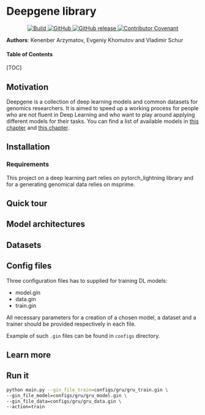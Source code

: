 # Deepgene library

<p align="center">
    <a href="https://circleci.com/gh/Genomics-HSE/deepgene">
        <img alt="Build" src="https://img.shields.io/circleci/build/github/Genomics-HSE/deepgene/main">
    </a>
    <a href="https://github.com/Genomics-HSE/deepgene/blob/main/LICENSE">
        <img alt="GitHub" src="https://img.shields.io/github/license/Genomics-HSE/deepgene.svg?color=blue">
    </a>
    <a href="https://github.com/Genomics-HSE/deepgene/releases">
        <img alt="GitHub release" src="https://img.shields.io/github/release/Genomics-HSE/deepgene.svg">
    </a>
    <a href="https://github.com/huggingface/transformers/blob/main/CODE_OF_CONDUCT.md">
        <img alt="Contributor Covenant" src="https://img.shields.io/badge/Contributor%20Covenant-v2.0%20adopted-ff69b4.svg">
    </a>
</p>

**Authors**: Kenenber Arzymatov, Evgeniy Khomutov and Vladimir Schur

<!---->

#### Table of Contents

[TOC]
## Motivation 

Deepgene is a collection of deep learning models and common datasets for genomics researchers. It is aimed to speed up a working process for 
people who are not fluent in Deep Learning and who want to play around applying different models for their tasks. You can
find a list of available models in [this chapter](https://github.com/Genomics-HSE/deepgene#model-architectures) and
[this chapter](https://github.com/Genomics-HSE/deepgene#datasets). 

## Installation
### Requirements
This project on a deep learning part relies on pytorch_lightning library and for a generating genomical data relies on 
msprime. 

## Quick tour

## Model architectures

## Datasets

## Config files 

Three configuration files has to supplied for training DL models: 
<ul>
  <li>model.gin</li>
  <li>data.gin</li>
  <li>train.gin</li>
</ul>

All necessary parameters for a creation of a chosen model, a dataset and a trainer should be provided respectively in each file. 




Example of such `.gin` files can be found in `configs` directory.

## Learn more

## Run it 

```bash
python main.py --gin_file_train=configs/gru/gru_train.gin \
--gin_file_model=configs/gru/gru_model.gin \
--gin_file_data=configs/gru/gru_data.gin \
--action=train
```